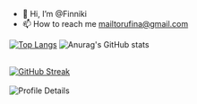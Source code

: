 - 👋 Hi, I’m @Finniki
- 📫 How to reach me mailtorufina@gmail.com

 [![Top Langs](https://github-readme-stats.vercel.app/api/top-langs/?username=finniki&layout=donut&theme=radical&border_color=51b748)](https://github.com/anuraghazra/github-readme-stats) 
 ![Anurag's GitHub stats](https://github-readme-stats.vercel.app/api?username=finniki&show_icons=true&theme=radical&border_color=51b748) <br/><br/> 


[![GitHub Streak](https://streak-stats.demolab.com/?user=finniki&theme=highcontrast)](https://git.io/streak-stats) <br/><br/>
![Profile Details](http://github-profile-summary-cards.vercel.app/api/cards/profile-details?username=finniki&theme=transparent)


<!---
Finniki/Finniki is a ✨ special ✨ repository because its `README.md` (this file) appears on your GitHub profile.
You can click the Preview link to take a look at your changes.
--->

